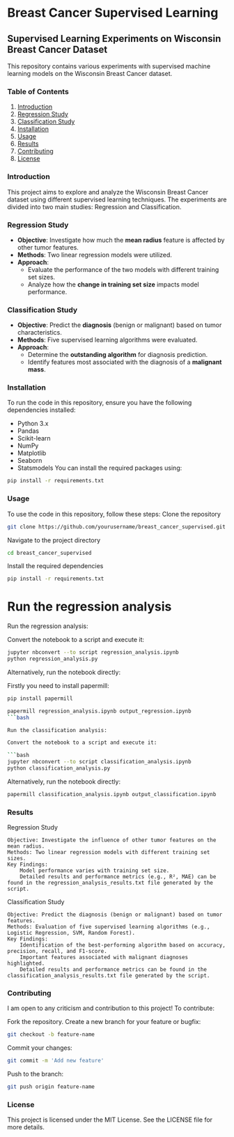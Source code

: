 # Breast Cancer Supervised Learning
## Supervised Learning Experiments on Wisconsin Breast Cancer Dataset

This repository contains various experiments with supervised machine learning models on the Wisconsin Breast Cancer dataset.

### Table of Contents
1. [Introduction](#introduction)
2. [Regression Study](#regression-study)
3. [Classification Study](#classification-study)
4. [Installation](#installation)
5. [Usage](#usage)
6. [Results](#results)
7. [Contributing](#contributing)
8. [License](#license)

### Introduction

This project aims to explore and analyze the Wisconsin Breast Cancer dataset using different supervised learning techniques. The experiments are divided into two main studies: Regression and Classification.

### Regression Study

- **Objective**: Investigate how much the **mean radius** feature is affected by other tumor features.
- **Methods**: Two linear regression models were utilized.
- **Approach**: 
  - Evaluate the performance of the two models with different training set sizes.
  - Analyze how the **change in training set size** impacts model performance.

### Classification Study

- **Objective**: Predict the **diagnosis** (benign or malignant) based on tumor characteristics.
- **Methods**: Five supervised learning algorithms were evaluated.
- **Approach**: 
  - Determine the **outstanding algorithm** for diagnosis prediction.
  - Identify features most associated with the diagnosis of a **malignant mass**.

### Installation

To run the code in this repository, ensure you have the following dependencies installed:

- Python 3.x
- Pandas
- Scikit-learn
- NumPy
- Matplotlib
- Seaborn
- Statsmodels
You can install the required packages using:

```bash
pip install -r requirements.txt
```

### Usage

To use the code in this repository, follow these steps:
Clone the repository

```bash
git clone https://github.com/yourusername/breast_cancer_supervised.git
```

Navigate to the project directory

```bash
cd breast_cancer_supervised
```

Install the required dependencies

```bash
pip install -r requirements.txt
```

# Run the regression analysis
Run the regression analysis:

  Convert the notebook to a script and execute it:

```bash
jupyter nbconvert --to script regression_analysis.ipynb
python regression_analysis.py
```

Alternatively, run the notebook directly:

Firstly you need to install papermill:

```bash
pip install papermill
```

```bash
papermill regression_analysis.ipynb output_regression.ipynb
```bash

Run the classification analysis:

Convert the notebook to a script and execute it:

```bash
jupyter nbconvert --to script classification_analysis.ipynb
python classification_analysis.py
```

Alternatively, run the notebook directly:

```bash
papermill classification_analysis.ipynb output_classification.ipynb
```

### Results
Regression Study

    Objective: Investigate the influence of other tumor features on the mean radius.
    Methods: Two linear regression models with different training set sizes.
    Key Findings:
        Model performance varies with training set size.
        Detailed results and performance metrics (e.g., R², MAE) can be found in the regression_analysis_results.txt file generated by the script.

Classification Study

    Objective: Predict the diagnosis (benign or malignant) based on tumor features.
    Methods: Evaluation of five supervised learning algorithms (e.g., Logistic Regression, SVM, Random Forest).
    Key Findings:
        Identification of the best-performing algorithm based on accuracy, precision, recall, and F1-score.
        Important features associated with malignant diagnoses highlighted.
        Detailed results and performance metrics can be found in the classification_analysis_results.txt file generated by the script.

### Contributing

I am open to any criticism and contribution to this project! To contribute:

  Fork the repository.
  Create a new branch for your feature or bugfix:

```bash
git checkout -b feature-name
```

  Commit your changes:

```bash
git commit -m 'Add new feature'
```

  Push to the branch:

```bash
git push origin feature-name
```

### License

This project is licensed under the MIT License. See the LICENSE file for more details.
